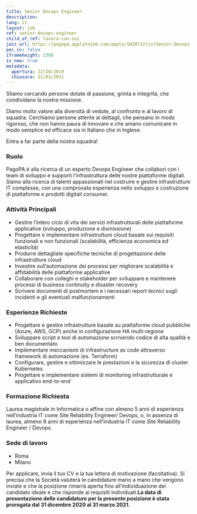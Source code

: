 ```yaml
---
title: Senior Devops Engineer
description:
lang: it
layout: job
ref: senior-devops-engineer
child_of_ref: lavora-con-noi
jazz_url: https://pagopa.applytojob.com/apply/SH20l3ztjv/Senior-Devops-Engineer
pec_cv: false
iframeheight: 2300
is_new: true
metadata:
  apertura: 22/10/2019
  chiusura: 31/03/2021
---
```


Stiamo cercando persone dotate di passione, grinta e integrità, che condividano la nostra missione.

Diamo molto valore alla diversità di vedute, al confronto e al lavoro di squadra. Cerchiamo persone attente ai dettagli, che pensano in modo rigoroso, che non hanno paura di innovare e che amano comunicare in modo semplice ed efficace sia in Italiano che in Inglese.

Entra a far parte della nostra squadra!

### Ruolo

PagoPA è alla ricerca di un esperto Devops Engineer che collabori con i team di sviluppo e supporti l’infrastruttura delle nostre piattaforme digitali. Siamo alla ricerca di talenti appassionati nel costruire e gestire infrastrutture IT complesse, con una comprovata esperienza nello sviluppo e costruzione di piattaforme e prodotti digitali consumer.

### Attività Principali

- Gestire l’intero ciclo di vita dei servizi infrastrutturali delle piattaforme applicative (sviluppo, produzione e dismissione)
- Progettare e implementare infrastrutture cloud basate sui requisiti funzionali e non funzionali (scalabilità, efficienza economica ed elasticità)
- Produrre dettagliate specifiche tecniche di progettazione delle infrastrutture cloud
- Investire sull’automazione dei processi per migliorare scalabilità e affidabilità delle piattaforme applicative
- Collaborare con colleghi e stakeholder per sviluppare e mantenere processi di business continuity e disaster recovery
- Scrivere documenti di postmortem e i necessari report tecnici sugli incidenti e gli eventuali malfunzionamenti

### Esperienze Richieste

- Progettare e gestire infrastrutture basate su piattaforme cloud pubbliche (Azure, AWS, GCP) anche in configurazione HA multi-regione
- Sviluppare script e tool di automazione scrivendo codice di alta qualità e ben documentato
- Implementare meccanismi di infrastructure as code attraverso framework di automazione (es. Terraform)
- Configurare, gestire e ottimizzare le prestazioni e la sicurezza di cluster Kubernetes
- Progettare e implementare sistemi di monitoring infrastrutturale e applicativo end-to-end

### Formazione Richiesta

Laurea magistrale in Informatica o affine con almeno 5 anni di esperienza nell’industria IT come Site Reliability Engineer/ Devops, o, in assenza di laurea, almeno 8 anni di esperienza nell’industria IT come Site Reliability Engineer / Devops.

### Sede di lavoro

- Roma
- Milano

Per applicare, invia il tuo CV e la tua lettera di motivazione (facoltativa). Si precisa che la Società valuterà le candidature mano a mano che vengono inviate e che la posizione rimarrà aperta fino all’individuazione del candidato ideale e che risponde ai requisiti individuati.**La data di presentazione delle candidature per la presente posizione è stata prorogata dal 31 dicembre 2020 al 31 marzo 2021.**
